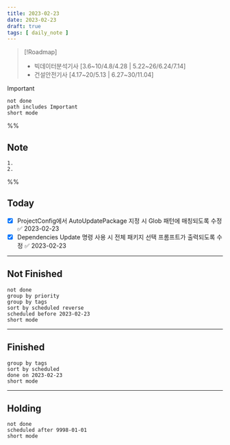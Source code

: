 ```yaml
---
title: 2023-02-23
date: 2023-02-23
draft: true
tags: [ daily_note ]
---
```


> [!Roadmap]
>
> - 빅데이터분석기사 [3.6~10/4.8/4.28 | 5.22~26/6.24/7.14]
> - 건설안전기사 [4.17~20/5.13 | 6.27~30/11.04]

> [!important]
>
> ```tasks
> not done
> path includes Important
> short mode
> ```

%%

## Note

    1. 
    2.

%%

## Today

- [x] ProjectConfig에서 AutoUpdatePackage 지정 시 Glob 패턴에 매칭되도록 수정 ✅
      2023-02-23
- [x] Dependencies Update 명령 사용 시 전체 패키지 선택 프롬프트가 출력되도록
      수정 ✅ 2023-02-23

---

## Not Finished

```tasks
not done
group by priority
group by tags
sort by scheduled reverse
scheduled before 2023-02-23
short mode
```

---

## Finished

```tasks
group by tags
sort by scheduled
done on 2023-02-23
short mode
```

---

## Holding

```tasks
not done
scheduled after 9998-01-01
short mode
```
